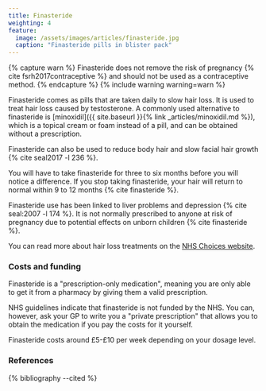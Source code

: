 ```yaml
---
title: Finasteride
weighting: 4
feature:
  image: /assets/images/articles/finasteride.jpg
  caption: "Finasteride pills in blister pack"
---
```


{% capture warn %}
Finasteride does not remove the risk of pregnancy {% cite fsrh2017contraceptive %} and should not be used as a contraceptive method.
{% endcapture %}
{% include warning warning=warn %}

Finasteride comes as pills that are taken daily to slow hair loss. It is used to treat hair loss caused by testosterone. A commonly used alternative to finasteride is [minoxidil]({{ site.baseurl }}{% link _articles/minoxidil.md %}), which is a topical cream or foam instead of a pill, and can be obtained without a prescription.

Finasteride can also be used to reduce body hair and slow facial hair growth {% cite seal2017 -l 236 %}.

You will have to take finasteride for three to six months before you will notice a difference. If you stop taking finasteride, your hair will return to normal within 9 to 12 months {% cite finasteride %}.

Finasteride use has been linked to liver problems and depression {% cite seal:2007 -l 174 %}. It is not normally prescribed to anyone at risk of pregnancy due to potential effects on unborn children {% cite finasteride %}.

You can read more about hair loss treatments on the [NHS Choices website](http://www.nhs.uk/Conditions/Hair-loss/Pages/Treatment.aspx).

### Costs and funding

Finasteride is a "prescription-only medication", meaning you are only able to get it from a pharmacy by giving them a valid prescription. 

NHS guidelines indicate that finasteride is not funded by the NHS. You can, however, ask your GP to write you a "private prescription" that allows you to obtain the medication if you pay the costs for it yourself.

Finasteride costs around £5-£10 per week depending on your dosage level.

### References

{% bibliography --cited %}
